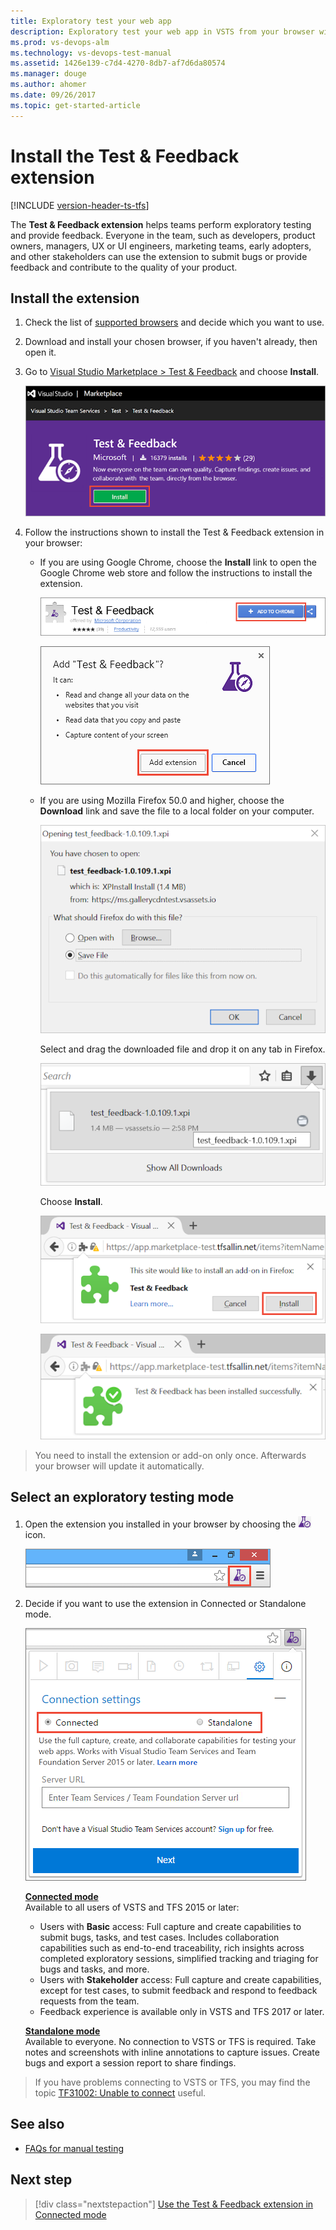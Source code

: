 ```yaml
---
title: Exploratory test your web app
description: Exploratory test your web app in VSTS from your browser with the Test &amp; Feedback extension
ms.prod: vs-devops-alm
ms.technology: vs-devops-test-manual
ms.assetid: 1426e139-c7d4-4270-8db7-af7d6da80574
ms.manager: douge
ms.author: ahomer
ms.date: 09/26/2017
ms.topic: get-started-article
---
```


# Install the Test &amp; Feedback extension

[!INCLUDE [version-header-ts-tfs](../_shared/version-header-ts-tfs.md)] 

The **Test &amp; Feedback extension** helps teams perform exploratory testing and provide feedback. 
Everyone in the team, such as developers, product owners, managers, UX or UI engineers, 
marketing teams, early adopters, and other stakeholders can use the 
extension to submit bugs or provide feedback and contribute to the 
quality of your product. 

<a name="installext"></a>
## Install the extension

1. Check the list of [supported browsers](../reference-qa.md#browser-support) and decide which you want to use.

1. Download and install your chosen browser, if you haven't already, then open it.

1. Go to [Visual Studio Marketplace > Test &amp; Feedback](https://marketplace.visualstudio.com/items?itemName=ms.vss-exploratorytesting-web)
   and choose **Install**.

   ![Visual Studio Marketplace, Test &amp; Feedback extension, Install](_img/perform-exploratory-tests/getstarted-01.png)

1. Follow the instructions shown to install the Test &amp; Feedback extension in your browser:

   - If you are using Google Chrome, choose the **Install** link to open the 
     Google Chrome web store and follow the instructions to install the extension.

     ![Install extension on Chrome](_img/perform-exploratory-tests/getstarted-02.png)

     ![Install extension on Chrome](_img/perform-exploratory-tests/getstarted-03.png)

   - If you are using Mozilla Firefox 50.0 and higher, choose the **Download** link
     and save the file to a local folder on your computer. 

     ![Install extension on Firefox](_img/perform-exploratory-tests/getstarted-07.png)

     Select and drag the downloaded file and drop it on any tab in Firefox.

     ![Install extension on Firefox](_img/perform-exploratory-tests/getstarted-08.png)

     Choose **Install**.

     ![Install extension on Firefox](_img/perform-exploratory-tests/getstarted-09.png)

     ![Install extension on Firefox](_img/perform-exploratory-tests/getstarted-10.png)

>You need to install the extension or add-on only once. Afterwards your browser will
update it automatically.

<a name="selectmode"></a>
##  Select an exploratory testing mode

1. Open the extension you installed in your browser by choosing the
   ![Test and Feedback](../_img/_shared/exp-test-icon.png) icon.

   ![Open extension](_img/perform-exploratory-tests/open-extension.png)
 
1. Decide if you want to use the extension in Connected or Standalone mode.

   ![Choose connection mode](_img/perform-exploratory-tests/getstarted-06.png)

   **[Connected mode](../connected-mode-exploratory-testing.md)**  
   Available to all users of VSTS and TFS 2015 or later:

   - Users with **Basic** access: Full capture and create capabilities
     to submit bugs, tasks, and test cases. Includes collaboration
     capabilities such as end-to-end traceability, rich insights
     across completed exploratory sessions, simplified tracking
     and triaging for bugs and tasks, and more.
   - Users with **Stakeholder** access: Full capture and create capabilities,
     except for test cases, to submit feedback and respond to feedback
     requests from the team. 
   - Feedback experience is available only in VSTS and TFS 2017 or later.<p />
 
   **[Standalone mode](../standalone-mode-exploratory-testing.md)**  
   Available to everyone. No connection to VSTS or TFS is required. Take notes and screenshots with
   inline annotations to capture issues. Create bugs and export
   a session report to share findings.
 
>If you have problems connecting to VSTS or TFS, you may find
the topic [TF31002: Unable to connect](../../work/reference/error/tf31002-unable-connect-tfs.md) useful.

## See also

*  [FAQs for manual testing](../reference-qa.md#tandfext)

## Next step

> [!div class="nextstepaction"]
> [Use the Test &amp; Feedback extension in Connected mode](../connected-mode-exploratory-testing.md)

